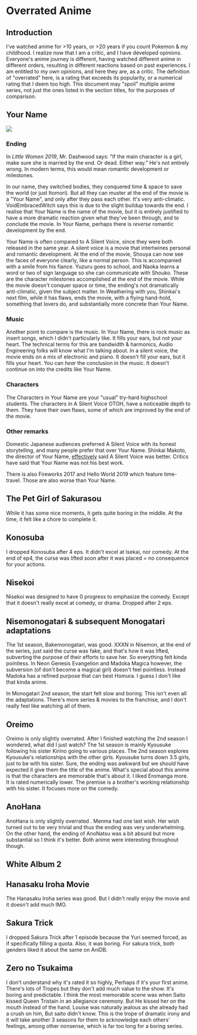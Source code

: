 # Overrated Anime

## Introduction
I've watched anime for >10 years, or >20 years if you count Pokemon & my childhood. I realize now that I am a critic, and I have developed opinions. Everyone's anime journey is different, having watched different anime in different orders, resulting in different reactions based on past experiences. I am entitled to my own opinions, and here they are, as a critic. The definition of "overrated" here, is a rating that exceeds its popularity, or a numerical rating that I deem too high. This document may "spoil" multiple anime series, not just the ones listed in the section titles, for the purposes of comparison.

## Your Name

![](https://cdn.myanimelist.net/images/anime/5/87048.jpg)

### Ending
In *Little Women 2019*,  Mr. Dashwood says: "If the main character is a girl, make sure she is married by the end. Or dead. Either way." He's not entirely wrong. In modern terms, this would mean romantic development or milestones.

In our name, they switched bodies, they conquered time & space to save the world (or just Itomori). But all they can muster at the end of the movie is a "Your Name", and only after they pass each other. It's very anti-climatic. VoidEmbracedWitch says this is due to the slight buildup towards the end. I realise that Your Name is the name of the movie, but it is entirely justified to have a more dramatic reaction given what they've been through, and to conclude the movie. In Your Name, perhaps there is *reverse* romantic development by the end.

Your Name is often compared to A Silent Voice, since they were both released in the same year. A silent voice is a movie that intertwines personal and romantic development. At the end of the movie, Shouya can now see the faces of everyone clearly, like a normal person. This is accompanied with a smile from his fiance. Yuzuru goes to school, and Naoka learns a word or two of sign language so she can communicate with Shouko. These are the character milestones accomplished at the end of the movie. While the movie doesn't conquer space or time, the ending's not dramatically anti-climatic, given the subject matter. In Weathering with you, Shinkai's next film, while it has flaws, ends the movie, with a flying hand-hold, something that lovers do, and substantially more concrete than Your Name.

### Music
Another point to compare is the music. In Your Name, there is rock music as insert songs, which I didn't particularly like. It fills your ears, but not your heart. The technical terms for this are bandwidth & harmonics, Audio Engineering folks will know what I'm talking about. In a silent voice, the movie ends on a mix of electronic and piano. It doesn't fill your ears, but it fills your heart. You can *hear* the conclusion in the music. It doesn't continue on into the credits like Your Name.

### Characters
The Characters in Your Name are your "usual" try-hard highschool students. The characters in A Silent Voice OTOH, have a noticeable depth to them. They have their own flaws, some of which are improved by the end of the movie.

### Other remarks
Domestic Japanese audiences preferred A Silent Voice with its honest storytelling, and many people prefer that over Your Name. Shinkai Makoto, the director of Your Name, [effectively](https://twitter.com/shinkaimakoto/status/773752429116403712) said A Silent Voice was better. Critics have said that Your Name was not his best work.

There is also Fireworks 2017 and Hello World 2019 which feature time-travel. Those are also worse than Your Name.

## The Pet Girl of Sakurasou
While it has some nice moments, it gets quite boring in the middle. At the time, it felt like a chore to complete it.


## Konosuba
I dropped Konosuba after 4 eps. It didn't excel at Isekai, nor comedy. At the end of ep4, the curse was lifted soon after it was placed = no consequence for your actions.

## Nisekoi
Nisekoi was designed to have 0 progress to emphasize the comedy. Except that it doesn't really excel at comedy, or drama. Dropped after 2 eps.

## Nisemonogatari & subsequent Monogatari adaptations
The 1st season, Bakemonogatari, was good. XXXN in Nisemon, at the end of the series, just said the curse was fake, and that's how it was lifted, subverting the purpose of their efforts to save her. So everything felt kinda pointless. In Neon Genesis Evangelion and Madoka Magica however, the subversion (of don't become a magical girl) doesn't feel pointless. Instead Madoka has a refined purpose that can best Homura. I guess I don't like that kinda anime.

In Monogatari 2nd season, the start felt slow and boring. This isn't even all the adaptations. There's more series & movies to the franchise, and I don't really feel like watching all of them.

## Oreimo
Oreimo is only slightly overrated. After I finished watching the 2nd season I wondered, what did I just watch? The 1st season is mainly Kyousuke following his sister Kirino going to various places. The 2nd season explores Kyousuke's relationships with the other girls. Kyousuke turns down 3.5 girls, just to be with his sister. Sure, the ending was awkward but we should have expected it give them the title of the anime. What's special about this anime is that the characters are memorable that's about it. I liked Eromanga more. It is rated numerically lower. The premise is a brother's working relationship with his sister. It focuses more on the comedy. 

## AnoHana
AnoHana is only slightly overrated . Menma had one last wish. Her wish turned out to be very trivial and thus the ending was very underwhelming. On the other hand, the ending of AnoNatsu was a bit absurd but more substantial so I think it's better. Both anime were interesting throughout though.

## White Album 2

## Hanasaku Iroha Movie
The Hanasaku Iroha series was good. But I didn't really enjoy the movie and it doesn't add much IMO.


## Sakura Trick
I dropped Sakura Trick after 1 episode because the Yuri seemed forced, as if specifically filling a quota. Also, it was boring. For sakura trick, both genders liked it about the same on AniDB.


## Zero no Tsukaima
I don't understand why it's rated it so highly, Perhaps if it's your first anime. There's lots of Tropes but they don't add much value to the show. It's boring and predictable. I think the most memorable scene was when Saito kissed Queen Tristain in an allegiance ceremony. But He kissed her on the mouth instead of the hand. Louise was naturally jealous as she already had a crush on him, But saito didn't know. This is the trope of dramatic irony and it will take another 3 seasons for them to acknowledge each others' feelings, among other nonsense, which is far too long for a boring series.